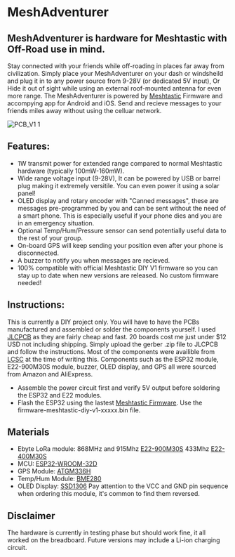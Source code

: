 # MeshAdventurer
## MeshAdventurer is hardware for Meshtastic with Off-Road use in mind.
Stay connected with your friends while off-roading in places far away from civilization. Simply place your MeshAdventurer on your dash or windsheild and plug it in to any power source from 9-28V (or dedicated 5V input), Or Hide it out of sight while using an external roof-mounted antenna for even more range. The MeshAdventurer is powered by [Meshtastic]( https://meshtastic.org/) Firmware and accompying app for Android and iOS. Send and recieve messages to your friends miles away without using the celluar network. 




![PCB_V1 1](https://user-images.githubusercontent.com/42948238/227689694-62646fca-dc52-4a98-a8c2-4f4a4524bf05.png)




## Features:
- 1W transmit power for extended range compared to normal Meshtastic hardware (typically 100mW-160mW).
- Wide range voltage input (9-28V), It can be powered by USB or barrel plug making it extremely versitile. You can even power it using a solar panel! 
- OLED display and rotary encoder with "Canned messages", these are messages pre-programmed by you and can be sent without the need of a smart phone. This is especially useful if your phone dies and you are in an emergency situation.
- Optional Temp/Hum/Pressure sensor can send potentially useful data to the rest of your group.
- On-board GPS will keep sending your position even after your phone is disconnected.
- A buzzer to notify you when messages are recieved. 
- 100% compatible with official Meshtastic DIY V1 firmware so you can stay up to date when new versions are released. No custom firmware needed!

## Instructions:

This is currently a DIY project only. You will have to have the PCBs manufactured and assembled or solder the components yourself. 
I used [JLCPCB](https://jlcpcb.com/) as they are fairly cheap and fast. 20 boards cost me just under $12 USD not including shipping. 
Simply upload the gerber .zip file to JLCPCB and follow the instructions. Most of the components were availible from [LCSC](https://www.lcsc.com/) at the time of writing this. Components such as the ESP32 module, E22-900M30S module, buzzer, OLED display, and GPS all were sourced from Amazon and AliExpress.

- Assemble the power circuit first and verify 5V output before soldering the ESP32 and E22 modules.
- Flash the ESP32 using the lastest [Meshtastic Firmware](https://github.com/meshtastic/firmware/releases). Use the firmware-meshtastic-diy-v1-xxxxx.bin file. 

## Materials 

- Ebyte LoRa module: 868MHz and 915Mhz [E22-900M30S](https://a.aliexpress.com/_mMvsri4) 433Mhz [E22-400M30S](https://www.aliexpress.us/item/3256801621445884.html)
- MCU: [ESP32-WROOM-32D](https://a.aliexpress.com/_mLVYDGo)
- GPS Module: [ATGM336H](https://www.aliexpress.us/item/3256801517715702.html)
- Temp/Hum Module: [BME280](https://www.aliexpress.us/item/2251832663147484.html)
- OLED Display: [SSD1306](https://www.aliexpress.us/item/3256804169233174.html) Pay attention to the VCC and GND pin sequence when ordering this module, it's common to find them reversed.


## Disclaimer

The hardware is currently in testing phase but should work fine, it all worked on the breadboard. Future versions may include a Li-ion charging circuit. 
